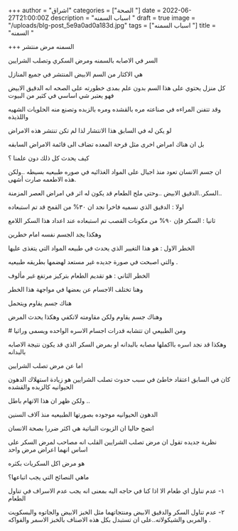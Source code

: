 +++
author = "اشراق"
categories = ["الصحة "]
date = 2022-06-27T21:00:00Z
description = "اسباب السمنه "
draft = true
image = "/uploads/blg-post_5e9a0ad0a183d.jpg"
tags = ["اسباب السمنه "]
title = "السمنه "

+++
السمنه مرض منتشر 

السر في الاصابه بالسمنه ومرض السكري وتصلب الشرايين 

هي الاكثار من السم الابيض المنتشر في جميع المنازل 

كل منزل يحتوي على هذا السم بدون علم بمدى خطورته على الصحه انه الدقيق الابيض فهو يعتبر شي اساسي في كثير من البيوت 

وقد تتفنن المراءه في صناعته مره بالقشده ومره بالزبده وتصنع منه الحلويات الشهيه واللذيذه 

لو يكن له في السابق هذا الانتشار لذا لم تكن تنتشر هذه الامراض 

بل ان هناك امراض اخرى مثل قرحة المعده تضاف الى قائمة الامراض السابقه 

كيف يحدث كل ذلك دون علمنا ؟

ان جسم الانسان تعود منذ اجيال على المواد الغذائيه في صوره طبيعيه بسيطه ..ولكن هذه الاطعمه صارت أشهى. 

السكر..الدقيق الابيض ..وحتى ملح الطعام قد يكون له اثر في امراض العصر المزمنة..

اولا : الدقيق الذي نسميه فاخرا نجد ان ٣٠% من القمح قد تم استبعاده 

ثانيا : السكر فإن ٩٠% من مكونات القصب تم استبعاده عند اعداد هذا السكر اللامع 

وهكذا يجد الجسم نفسه امام خطرين 

الخطر الاول : هو هذا التغيير الذي يحدث في طبيعه المواد التي يتغذى عليها 

والتي اصبحت في صورة جديده غير مستعد لهضمها بطريقه طبيعيه .

الخطر الثاني : هو تقديم الطعام بتركيز مرتفع غير مألوف 

وهنا تختلف الاجسام عن بعضها في مواجهة هذا الخطر 

هناك جسم يقاوم ويتحمل 

وهناك جسم يقاوم ولكن مقاومته لاتكفي وهكذا يحدث المرض 

\# ومن الطبيعي ان تتشابه قدرات اجسام الاسره الواحده ويسمى وراثيا 

وهكذا قد نجد اسره بااكملها مصابه بالبدانه او بمرض السكر الذي قد يكون نتيجة الاصابه بالبدانه 

اما عن مرض تصلب الشرايين 

كان في السابق اعتقاد خاطئ في سبب حدوث تصلب الشرايين هو زيادة استهلاك الدهون الحيوانيه كالزبده والقشده 

ولكن ظهر ان هذا الاتهام باطل  ..  

الدهون الحيوانيه موجوده بصورتها الطبيعيه منذ آلاف السنين 

اتضح حاليا ان الزيوت النباتية هي اكثر ضررا بصحة الانسان 

نظرية جديده تقول ان مرض تصلب الشرايين القلب انه مصاحب لمرض السكر على اساس انهما اعراض مرض واحد 

هو مرض اكل السكريات بكثره 

ماهي النصائح التي يجب اتباعها؟

١- عدم تناول اي طعام الا اذا كنا في حاجه اليه بمعنى انه يجب عدم الاسراف في تناول الطعام 

٢- عدم تناول السكر والدقيق الابيض ومنتجاتهما مثل الخبز الابيض والجاتوه والبسكويت والمربى والشيكولاته..على ان تستبدل بكل هذه الاصناف بالخبز الاسمر والفواكه .